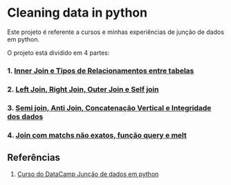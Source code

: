 # Cleaning data in python

Este projeto é referente a cursos e minhas experiências de junção de dados em python.

O projeto está dividido em 4 partes:

### 1. [Inner Join e Tipos de Relacionamentos entre tabelas](https://github.com/AlbertoRodrigues/joining_data_with_pandas/tree/master/capitulo1)

### 2. [Left Join, Right Join, Outer Join e Self join](https://github.com/AlbertoRodrigues/joining_data_with_pandas/tree/master/capitulo2)

### 3. [Semi join, Anti Join, Concatenação Vertical e Integridade dos dados](https://github.com/AlbertoRodrigues/joining_data_with_pandas/tree/master/capitulo3)

### 4. [Join com matchs não exatos, função query e melt](https://github.com/AlbertoRodrigues/joining_data_with_pandas/tree/master/capitulo4)


## Referências 

1. [Curso do DataCamp Junção de dados em python](https://app.datacamp.com/learn/courses/joining-data-with-pandas)